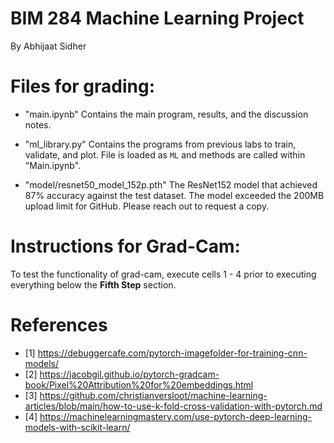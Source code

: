 # BIM 284 Machine Learning Project
By Abhijaat Sidher

# Files for grading:

- "main.ipynb"
    Contains the main program, results, and the discussion notes.

- "ml_library.py"
    Contains the programs from previous labs to train, validate, and plot. File is loaded as `ML` and methods are called within "Main.ipynb".

- "model/resnet50_model_152p.pth"
    The ResNet152 model that achieved 87% accuracy against the test dataset. The model exceeded the 200MB upload limit for GitHub. Please reach out to request a copy.

# Instructions for Grad-Cam:

To test the functionality of grad-cam, execute cells 1 - 4 prior to executing everything below the **Fifth Step** section.

# References

- [1] https://debuggercafe.com/pytorch-imagefolder-for-training-cnn-models/
- [2] https://jacobgil.github.io/pytorch-gradcam-book/Pixel%20Attribution%20for%20embeddings.html
- [3] https://github.com/christianversloot/machine-learning-articles/blob/main/how-to-use-k-fold-cross-validation-with-pytorch.md
- [4] https://machinelearningmastery.com/use-pytorch-deep-learning-models-with-scikit-learn/
